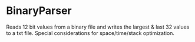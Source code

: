 BinaryParser
============

Reads 12 bit values from a binary file and writes the largest &amp; last 32 values to a txt file. Special considerations for space/time/stack optimization.
